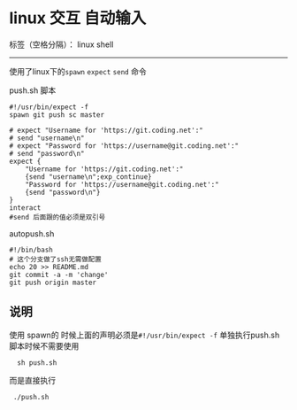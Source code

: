 # linux 交互 自动输入

标签（空格分隔）： linux shell 

---
使用了linux下的`spawn` `expect`  `send` 命令

push.sh 脚本

```
#!/usr/bin/expect -f
spawn git push sc master

# expect "Username for 'https://git.coding.net':"
# send "username\n"
# expect "Password for 'https://username@git.coding.net':"
# send "password\n"
expect {
    "Username for 'https://git.coding.net':"
    {send "username\n";exp_continue}
    "Password for 'https://username@git.coding.net':"
    {send "password\n"}
}
interact
#send 后面跟的值必须是双引号
```
autopush.sh

```
#!/bin/bash
# 这个分支做了ssh无需做配置
echo 20 >> README.md
git commit -a -m 'change'
git push origin master

```

## 说明
 使用 spawn的 时候上面的声明必须是`#!/usr/bin/expect -f`
 单独执行push.sh 脚本时候不需要使用
 
```
  sh push.sh  
```
 
 而是直接执行
 
```
 ./push.sh
```



